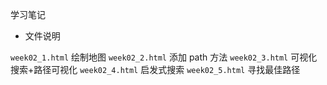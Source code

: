 学习笔记

- 文件说明

`week02_1.html` 绘制地图
`week02_2.html` 添加 path 方法
`week02_3.html` 可视化搜索+路径可视化
`week02_4.html` 启发式搜索
`week02_5.html` 寻找最佳路径
